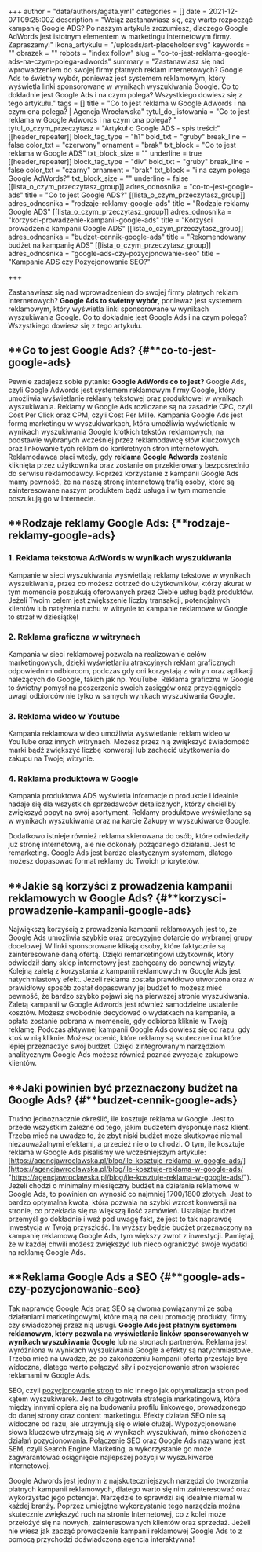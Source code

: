 +++
author = "data/authors/agata.yml"
categories = []
date = 2021-12-07T09:25:00Z
description = "Wciąż zastanawiasz się, czy warto rozpocząć kampanię Google ADS? Po naszym artykule zrozumiesz, dlaczego Google AdWords jest istotnym elementem w marketingu internetowym firmy. Zapraszamy!"
ikona_artykulu = "/uploads/art-placeholder.svg"
keywords = ""
obrazek = ""
robots = "index follow"
slug = "co-to-jest-reklama-google-ads-na-czym-polega-adwords"
summary = "Zastanawiasz się nad wprowadzeniem do swojej firmy płatnych reklam internetowych? Google Ads to świetny wybór, ponieważ jest systemem reklamowym, który wyświetla linki sponsorowane w wynikach wyszukiwania Google. Co to dokładnie jest Google Ads i na czym polega? Wszystkiego dowiesz się z tego artykułu."
tags = []
title = "Co to jest reklama w Google Adwords i na czym ona polega? | Agencja Wrocławska"
tytul_do_listowania = "Co to jest reklama w Google Adwords i na czym ona polega? "
tytul_o_czym_przeczytasz = "Artykuł o Google ADS - spis treści:"
[[header_repeater]]
block_tag_type = "h1"
bold_txt = "gruby"
break_line = false
color_txt = "czerwony"
ornament = "brak"
txt_block = "Co to jest reklama w Google ADS"
txt_block_size = ""
underline = true
[[header_repeater]]
block_tag_type = "div"
bold_txt = "gruby"
break_line = false
color_txt = "czarny"
ornament = "brak"
txt_block = "i na czym polega Google AdWords?"
txt_block_size = ""
underline = false
[[lista_o_czym_przeczytasz_group]]
adres_odnosnika = "co-to-jest-google-ads"
title = "Co to jest Google ADS?"
[[lista_o_czym_przeczytasz_group]]
adres_odnosnika = "rodzaje-reklamy-google-ads"
title = "Rodzaje reklamy Google ADS"
[[lista_o_czym_przeczytasz_group]]
adres_odnosnika = "korzysci-prowadzenie-kampanii-google-ads"
title = "Korzyści prowadzenia kampanii Google ADS"
[[lista_o_czym_przeczytasz_group]]
adres_odnosnika = "budzet-cennik-google-ads"
title = "Rekomendowany budżet na kampanię ADS"
[[lista_o_czym_przeczytasz_group]]
adres_odnosnika = "google-ads-czy-pozycjonowanie-seo"
title = "Kampanie ADS czy Pozycjonowanie SEO?"

+++

Zastanawiasz się nad wprowadzeniem do swojej firmy płatnych reklam internetowych? **Google Ads to świetny wybór**, ponieważ jest systemem reklamowym, który wyświetla linki sponsorowane w wynikach wyszukiwania Google. Co to dokładnie jest Google Ads i na czym polega? Wszystkiego dowiesz się z tego artykułu.

## **Co to jest Google Ads? {#**co-to-jest-google-ads}

Pewnie zadajesz sobie pytanie: **Google AdWords co to jest?** Google Ads, czyli Google Adwords jest systemem reklamowym firmy Google, który umożliwia wyświetlanie reklamy tekstowej oraz produktowej w wynikach wyszukiwania. Reklamy w Google Ads rozliczane są na zasadzie CPC, czyli Cost Per Click oraz CPM, czyli Cost Per Mille. Kampania Google Ads jest formą marketingu w wyszukiwarkach, która umożliwia wyświetlanie w wynikach wyszukiwania Google krótkich tekstów reklamowych, na podstawie wybranych wcześniej przez reklamodawcę słów kluczowych oraz linkowanie tych reklam do konkretnych stron internetowych. Reklamodawca płaci wtedy, gdy **reklama Google Adwords** zostanie kliknięta przez użytkownika oraz zostanie on przekierowany bezpośrednio do serwisu reklamodawcy. Poprzez korzystanie z kampanii Google Ads mamy pewność, że na naszą stronę internetową trafią osoby, które są zainteresowane naszym produktem bądź usługa i w tym momencie poszukują go w Internecie.

## **Rodzaje reklamy Google Ads: {**rodzaje-reklamy-google-ads}

### 1. Reklama tekstowa AdWords w wynikach wyszukiwania

Kampanie w sieci wyszukiwania wyświetlają reklamy tekstowe w wynikach wyszukiwania, przez co możesz dotrzeć do użytkowników, którzy akurat w tym momencie poszukują oferowanych przez Ciebie usług bądź produktów. Jeżeli Twoim celem jest zwiększenie liczby transakcji, potencjalnych klientów lub natężenia ruchu w witrynie to kampanie reklamowe w Google to strzał w dziesiątkę!

### 2. Reklama graficzna w witrynach

Kampania w sieci reklamowej pozwala na realizowanie celów marketingowych, dzięki wyświetlaniu atrakcyjnych reklam graficznych odpowiednim odbiorcom, podczas gdy oni korzystają z witryn oraz aplikacji należących do Google, takich jak np. YouTube. Reklama graficzna w Google to świetny pomysł na poszerzenie swoich zasięgów oraz przyciągnięcie uwagi odbiorców nie tylko w samych wynikach wyszukiwania Google.

### 3. Reklama wideo w Youtube

Kampania reklamowa wideo umożliwia wyświetlanie reklam wideo w YouTube oraz innych witrynach. Możesz przez nią zwiększyć świadomość marki bądź zwiększyć liczbę konwersji lub zachęcić użytkowania do zakupu na Twojej witrynie.

### 4. Reklama produktowa w Google

Kampania produktowa ADS wyświetla informacje o produkcie i idealnie nadaje się dla wszystkich sprzedawców detalicznych, którzy chcieliby zwiększyć popyt na swój asortyment. Reklamy produktowe wyświetlane są w wynikach wyszukiwania oraz na karcie Zakupy w wyszukiwarce Google.

Dodatkowo istnieje również reklama skierowana do osób, które odwiedziły już stronę internetową, ale nie dokonały pożądanego działania. Jest to remarketing. Google Ads jest bardzo elastycznym systemem, dlatego możesz dopasować format reklamy do Twoich priorytetów.

## **Jakie są korzyści z prowadzenia kampanii reklamowych w Google Ads? {#**korzysci-prowadzenie-kampanii-google-ads}

Największą korzyścią z prowadzenia kampanii reklamowych jest to, że Google Ads umożliwia szybkie oraz precyzyjne dotarcie do wybranej grupy docelowej. W linki sponsorowane klikają osoby, które faktycznie są zainteresowane daną ofertą. Dzięki remarketingowi użytkownik, który odwiedził dany sklep internetowy jest zachęcany do ponownej wizyty. Kolejną zaletą z korzystania z kampanii reklamowych w Google Ads jest natychmiastowy efekt. Jeżeli reklama została prawidłowo utworzona oraz w prawidłowy sposób został dopasowany jej budżet to możesz mieć pewność, że bardzo szybko pojawi się na pierwszej stronie wyszukiwania. Zaletą kampanii w Google Adwords jest również samodzielne ustalenie kosztów. Możesz swobodnie decydować o wydatkach na kampanie, a opłata zostanie pobrana w momencie, gdy odbiorca kliknie w Twoją reklamę. Podczas aktywnej kampanii Google Ads dowiesz się od razu, gdy ktoś w nią kliknie. Możesz ocenić, które reklamy są skuteczne i na które lepiej przeznaczyć swój budżet. Dzięki zintegrowanym narzędziom analitycznym Google Ads możesz również poznać zwyczaje zakupowe klientów.

## **Jaki powinien być przeznaczony budżet na Google Ads? {#**budzet-cennik-google-ads}

Trudno jednoznacznie określić, ile kosztuje reklama w Google. Jest to przede wszystkim zależne od tego, jakim budżetem dysponuje nasz klient. Trzeba mieć na uwadze to, że zbyt niski budżet może skutkować niemal niezauważalnymi efektami, a przecież nie o to chodzi. O tym, ile kosztuje reklama w Google Ads pisaliśmy we wcześniejszym artykule: [https://agencjawroclawska.pl/blog/ile-kosztuje-reklama-w-google-ads/](https://agencjawroclawska.pl/blog/ile-kosztuje-reklama-w-google-ads/ "https://agencjawroclawska.pl/blog/ile-kosztuje-reklama-w-google-ads/"). Jeżeli chodzi o minimalny miesięczny budżet na działania reklamowe w Google Ads, to powinien on wynosić co najmniej 1700/1800 złotych. Jest to bardzo optymalna kwota, która pozwala na szybki wzrost konwersji na stronie, co przekłada się na większą ilość zamówień. Ustalając budżet przemyśl go dokładnie i weź pod uwagę fakt, że jest to tak naprawdę inwestycja w Twoją przyszłość. Im wyższy będzie budżet przeznaczony na kampanię reklamową Google Ads, tym większy zwrot z inwestycji. Pamiętaj, że w każdej chwili możesz zwiększyć lub nieco ograniczyć swoje wydatki na reklamę Google Ads.

## **Reklama Google Ads a SEO {#**google-ads-czy-pozycjonowanie-seo}

Tak naprawdę Google Ads oraz SEO są dwoma powiązanymi ze sobą działaniami marketingowymi, które mają na celu promocję produkty, firmy czy świadczonej przez nią usługi. **Google Ads jest płatnym systemem reklamowym, który pozwala na wyświetlanie linków sponsorowanych w wynikach wyszukiwania Google** lub na stronach partnerów. Reklama jest wyróżniona w wynikach wyszukiwania Google a efekty są natychmiastowe. Trzeba mieć na uwadze, że po zakończeniu kampanii oferta przestaje być widoczna, dlatego warto połączyć siły i pozycjonowanie stron wspierać reklamami w Google Ads. 

SEO, czyli [pozycjonowanie stron](https://agencjawroclawska.pl/pozycjonowanie-stron/ "pozycjonowanie stron") to nic innego jak optymalizacja stron pod kątem wyszukiwarek. Jest to długotrwała strategia marketingowa, która między innymi opiera się na budowaniu profilu linkowego, prowadzonego do danej strony oraz content marketingu. Efekty działań SEO nie są widoczne od razu, ale utrzymują się o wiele dłużej. Wypozycjonowane słowa kluczowe utrzymają się w wynikach wyszukiwań, mimo skończenia działań pozycjonowania. Połączenie SEO oraz Google Ads nazywane jest SEM, czyli Search Engine Marketing, a wykorzystanie go może zagwarantować osiągnięcie najlepszej pozycji w wyszukiwarce internetowej.

Google Adwords jest jednym z najskuteczniejszych narzędzi do tworzenia płatnych kampanii reklamowych, dlatego warto się nim zainteresować oraz wykorzystać jego potencjał. Narzędzie to sprawdzi się idealnie niemal w każdej branży. Poprzez umiejętne wykorzystanie tego narzędzia można skutecznie zwiększyć ruch na stronie Internetowej, co z kolei może przełożyć się na nowych, zainteresowanych klientów oraz sprzedaż. Jeżeli nie wiesz jak zacząć prowadzenie kampanii reklamowej Google Ads to z pomocą przychodzi doświadczona agencja interaktywna!